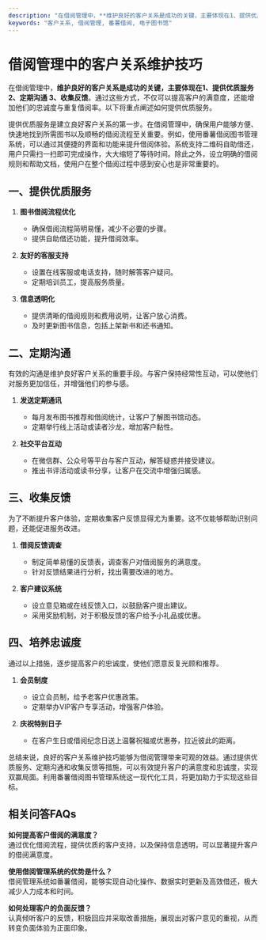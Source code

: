 ```yaml
---
description: "在借阅管理中，**维护良好的客户关系是成功的关键，主要体现在1、提供优质服务 2、定期沟通 3、收集反馈**。通过这些方式，不仅可以提高客户的满意度，还能增加他们的忠诚度与重复借阅率。以下将重点阐述如何提供优质服务。"
keywords: "客户关系, 借阅管理, 番薯借阅, 电子图书馆"
---
```

# 借阅管理中的客户关系维护技巧

在借阅管理中，**维护良好的客户关系是成功的关键，主要体现在1、提供优质服务 2、定期沟通 3、收集反馈**。通过这些方式，不仅可以提高客户的满意度，还能增加他们的忠诚度与重复借阅率。以下将重点阐述如何提供优质服务。

提供优质服务是建立良好客户关系的第一步。在借阅管理中，确保用户能够方便、快速地找到所需图书以及顺畅的借阅流程至关重要。例如，使用番薯借阅图书管理系统，可以通过其便捷的界面和功能来提升借阅体验。系统支持二维码自助借还，用户只需扫一扫即可完成操作，大大缩短了等待时间。除此之外，设立明确的借阅规则和帮助文档，使用户在整个借阅过程中感到安心也是非常重要的。

## **一、提供优质服务**

1. **图书借阅流程优化**  
   - 确保借阅流程简明易懂，减少不必要的步骤。
   - 提供自助借还功能，提升借阅效率。
  
2. **友好的客服支持**  
   - 设置在线客服或电话支持，随时解答客户疑问。
   - 定期培训员工，提高服务质量。

3. **信息透明化**  
   - 提供清晰的借阅规则和费用说明，让客户放心消费。
   - 及时更新图书信息，包括上架新书和还书通知。

## **二、定期沟通**

有效的沟通是维护良好客户关系的重要手段。与客户保持经常性互动，可以使他们对服务更加信任，并增强他们的参与感。

1. **发送定期通讯**  
   - 每月发布图书推荐和借阅统计，让客户了解图书馆动态。
   - 定期举行线上活动或读者沙龙，增加客户黏性。

2. **社交平台互动**  
   - 在微信群、公众号等平台与客户互动，解答疑惑并接受建议。
   - 推出书评活动或读书分享，让客户在交流中增强归属感。

## **三、收集反馈**

为了不断提升客户体验，定期收集客户反馈显得尤为重要。这不仅能够帮助识别问题，还能促进服务改进。

1. **借阅反馈调查**  
   - 制定简单易懂的反馈表，调查客户对借阅服务的满意度。
   - 针对反馈结果进行分析，找出需要改进的地方。

2. **客户建议系统**  
   - 设立意见箱或在线反馈入口，以鼓励客户提出建议。
   - 采用奖励机制，对于积极反馈的客户给予小礼品或优惠。

## **四、培养忠诚度**

通过以上措施，逐步提高客户的忠诚度，使他们愿意反复光顾和推荐。

1. **会员制度**  
   - 设立会员制，给予老客户优惠政策。
   - 定期举办VIP客户专享活动，增强客户体验。

2. **庆祝特别日子**  
   - 在客户生日或借阅纪念日送上温馨祝福或优惠券，拉近彼此的距离。

总结来说，良好的客户关系维护技巧能够为借阅管理带来可观的效益。通过提供优质服务、定期沟通和收集反馈等措施，可以有效提升客户的满意度和忠诚度，实现双赢局面。利用番薯借阅图书管理系统这一现代化工具，将更加助力于实现这些目标。

## 相关问答FAQs

**如何提高客户借阅的满意度？**  
通过优化借阅流程，提供优质的客户支持，以及保持信息透明，可以显著提升客户的借阅满意度。

**使用借阅管理系统的优势是什么？**  
借阅管理系统如番薯借阅，能够实现自动化操作、数据实时更新及高效借还，极大减少人力成本和时间。

**如何处理客户的负面反馈？**  
认真倾听客户的反馈，积极回应并采取改善措施，展现出对客户意见的重视，从而转变负面体验为正面印象。
